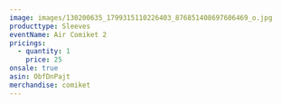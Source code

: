 ```yaml
---
image: images/130200635_1799315110226403_876851408697606469_o.jpg
producttype: Sleeves
eventName: Air Comiket 2
pricings:
  - quantity: 1
    price: 25
onsale: true
asin: ObfDnPajt
merchandise: comiket
---
```

